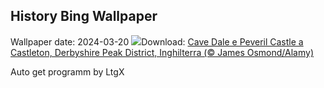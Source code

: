 ## History Bing Wallpaper
Wallpaper date: 2024-03-20
![](https://www.bing.com/th?id=OHR.SpringCaveDale_IT-IT3874246493_UHD.jpg&w=1000)Download: [Cave Dale e Peveril Castle a Castleton, Derbyshire Peak District, Inghilterra (© James Osmond/Alamy)](https://www.bing.com/th?id=OHR.SpringCaveDale_IT-IT3874246493_UHD.jpg)

Auto get programm by LtgX
